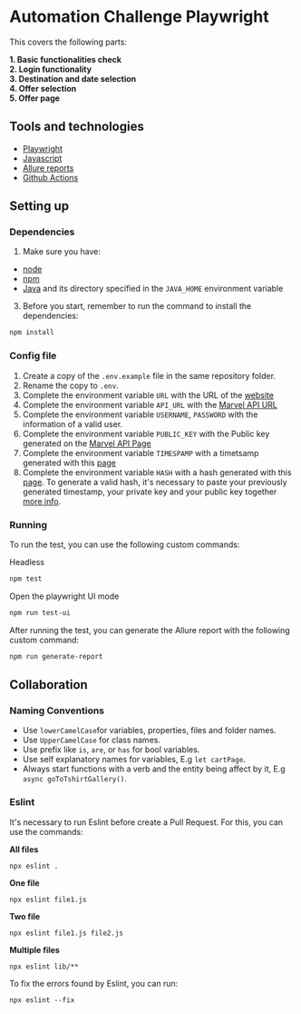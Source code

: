 # Automation Challenge Playwright

This covers the following parts:

**1. Basic functionalities check**\
**2. Login functionality**\
**3. Destination and date selection**\
**4. Offer selection**\
**5. Offer page**

## Tools and technologies

- [Playwright](https://playwright.dev/)
- [Javascript](https://developer.mozilla.org/en-US/docs/Web/JavaScript)
- [Allure reports](https://allurereport.org/docs/)
- [Github Actions](https://docs.github.com/en/actions)

## Setting up

### Dependencies

1. Make sure you have:
- [node](https://nodejs.org/en/)
- [npm](https://www.npmjs.com/package/npm)
- [Java](https://www.java.com/en/download/) and its directory specified in the `JAVA_HOME` environment variable

3. Before you start, remember to run the command to install the dependencies:

```bash
npm install
```
### Config file

1. Create a copy of the `.env.example` file in the same repository folder.
2. Rename the copy to `.env`.
3. Complete the environment variable `URL` with the URL of the [website](https://automationteststore.com/)
4. Complete the environment variable `API_URL` with the [Marvel API URL](https://gateway.marvel.com:443)
5. Complete the environment variable `USERNAME`, `PASSWORD` with the information of a valid user.
6. Complete the environment variable `PUBLIC_KEY` with the Public key generated on the [Marvel API Page](https://developer.marvel.com/documentation/getting_started#:~:text=Sign%20up%3A-,Get%20an%20API%20key,-Be%20a%20good)
7. Complete the environment variable `TIMESPAMP` with a timetsamp generated with this [page](https://timestampgenerator.com/)
8. Complete the environment variable `HASH` with a hash generated with this [page](https://www.md5hashgenerator.com/). To generate a valid hash, it's necessary to paste your previously generated timestamp, your private key and your public key together [more info](https://developer.marvel.com/documentation/authorization).

### Running

To run the test, you can use the following custom commands: 

Headless
```bash
npm test
```
Open the playwright UI mode
```bash
npm run test-ui
```
After running the test, you can generate the Allure report with the following custom command:
```bash
npm run generate-report
```

## Collaboration

### Naming Conventions

- Use `lowerCamelCase`for variables, properties, files and folder names.
- Use `UpperCamelCase` for class names. 
- Use prefix like `is`, `are`, or `has` for bool variables.
- Use self explanatory names for variables, E.g `let cartPage`.
- Always start functions with a verb and the entity being affect by it, E.g `async goToTshirtGallery()`. 

### Eslint
It's necessary to run Eslint before create a Pull Request. For this, you can use the commands:

**All files**

```
npx eslint .
```

**One file**

```
npx eslint file1.js
```

**Two file**

```
npx eslint file1.js file2.js
```

**Multiple files**

```
npx eslint lib/**
```
To fix the errors found by Eslint, you can run:

```
npx eslint --fix
```
